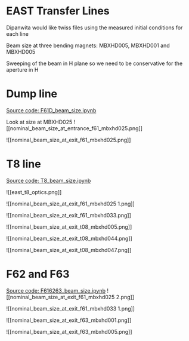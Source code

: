# EAST Transfer Lines

Dipanwita would like twiss files using the measured initial conditions for each line

Beam size at three bending magnets: MBXHD005, MBXHD001 and MBXHD005

Sweeping of the beam in H plane so we need to be conservative for the aperture in H

# Dump line

[Source code: F61D_beam_size.ipynb](https://gitlab.cern.ch/eljohnso/acc-models-tls-eliott-fork/-/blob/80a93be47addb4fdc7ded5eb2b9b0e5832c67df5/ps_extraction/f61d/F61D_beam_size.ipynb)

Look at size at MBXHD025
![[nominal_beam_size_at_entrance_f61_mbxhd025.png]]

![[nominal_beam_size_at_exit_f61_mbxhd025.png]]

# T8 line

[Source code: T8_beam_size.ipynb](https://gitlab.cern.ch/eljohnso/acc-models-tls-eliott-fork/-/blob/EliottBranch/ps_extraction/f61t8/T8_beam_size.ipynb)

![[east_t8_optics.png]]

![[nominal_beam_size_at_exit_f61_mbxhd025 1.png]]

![[nominal_beam_size_at_exit_f61_mbxhd033.png]]

![[nominal_beam_size_at_exit_t08_mbxhd005.png]]

![[nominal_beam_size_at_exit_t08_mbxhd044.png]]

![[nominal_beam_size_at_exit_t08_mbxhd047.png]]

# F62 and F63
[Source code: F616263_beam_size.ipynb](https://gitlab.cern.ch/eljohnso/acc-models-tls-eliott-fork/-/blob/EliottBranch/ps_extraction/f61f62f63/F616263_beam_size.ipynb)
![[nominal_beam_size_at_exit_f61_mbxhd025 2.png]]

![[nominal_beam_size_at_exit_f61_mbxhd033 1.png]]

![[nominal_beam_size_at_exit_f63_mbxhd001.png]]

![[nominal_beam_size_at_exit_f63_mbxhd005.png]]